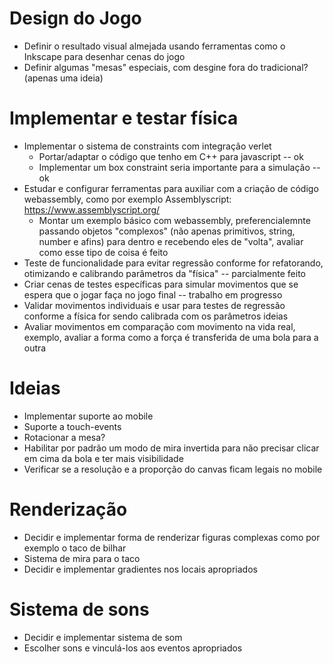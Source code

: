 
# Design do Jogo

* Definir o resultado visual almejada usando ferramentas como o Inkscape para desenhar cenas do jogo
* Definir algumas "mesas" especiais, com desgine fora do tradicional? (apenas uma ideia)

# Implementar e testar física

* Implementar o sistema de constraints com integração verlet
  * Portar/adaptar o código que tenho em C++ para javascript -- ok
  * Implementar um box constraint seria importante para a simulação -- ok
* Estudar e configurar ferramentas para auxiliar com a criação de código webassembly, como por exemplo Assemblyscript: https://www.assemblyscript.org/
  * Montar um exemplo básico com webassembly, preferencialemnte passando objetos "complexos" (não apenas primitivos, string, number e afins) para dentro e recebendo eles de "volta", avaliar como esse tipo de coisa é feito
* Teste de funcionalidade para evitar regressão conforme for refatorando, otimizando e calibrando parâmetros da "física" -- parcialmente feito
* Criar cenas de testes específicas para simular movimentos que se espera que o jogar faça no jogo final -- trabalho em progresso
* Validar movimentos individuais e usar para testes de regressão conforme a física for sendo calibrada com os parâmetros ideias
* Avaliar movimentos em comparação com movimento na vida real, exemplo, avaliar a forma como a força é transferida de uma bola para a outra

# Ideias

* Implementar suporte ao mobile
 * Suporte a touch-events
 * Rotacionar a mesa?
 * Habilitar por padrão um modo de mira invertida para não precisar clicar em cima da bola e ter mais visibilidade
 * Verificar se a resolução e a proporção do canvas ficam legais no mobile

# Renderização

* Decidir e implementar forma de renderizar figuras complexas como por exemplo o taco de bilhar
* Sistema de mira para o taco
* Decidir e implementar gradientes nos locais apropriados

# Sistema de sons

* Decidir e implementar sistema de som
* Escolher sons e vinculá-los aos eventos apropriados
